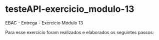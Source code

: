 # testeAPI-exercicio_modulo-13
EBAC - Entrega - Exercício Módulo 13

Para esse exercício foram realizados e elaborados os seguintes passos:

